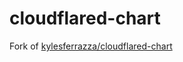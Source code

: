 # cloudflared-chart

Fork of [kylesferrazza/cloudflared-chart](https://gitlab.com:kylesferrazza/cloudflared-chart)